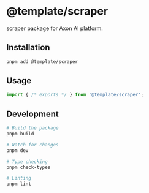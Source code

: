 # @template/scraper

scraper package for Axon AI platform.

## Installation

```bash
pnpm add @template/scraper
```

## Usage

```typescript
import { /* exports */ } from '@template/scraper';
```

## Development

```bash
# Build the package
pnpm build

# Watch for changes
pnpm dev

# Type checking
pnpm check-types

# Linting
pnpm lint
```

